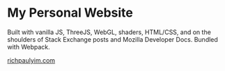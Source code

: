 # My Personal Website
Built with vanilla JS, ThreeJS, WebGL, shaders, HTML/CSS, and on the shoulders of Stack Exchange posts and Mozilla Developer Docs. Bundled with Webpack. 

[richpaulyim.com](richpaulyim.com)
